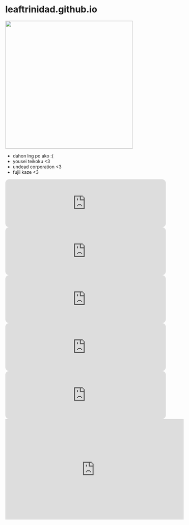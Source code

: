 # leaftrinidad.github.io

<img src="https://64.media.tumblr.com/ce2c0a1e4201e493dd272c0dc6eaaa6c/df8dc8d6798979e4-e7/s1280x1920/074143709ce70c50c4c9dda75af50345aac7f4a4.pnj" width=400>

- dahon lng po ako :(
- yousei teikoku <3
- undead corporation <3
- fujii kaze <3



<iframe style="border-radius:12px" src="https://open.spotify.com/embed/track/47IJAEuqiu4r1dEoEExfMA?utm_source=generator" width="100%" frameBorder="0" allowfullscreen="" allow="autoplay; clipboard-write; encrypted-media; fullscreen; picture-in-picture" loading="lazy"></iframe>

<iframe style="border-radius:12px" src="https://open.spotify.com/embed/track/7aTIDXNGJvpT5zcJ7y024Y?utm_source=generator" width="100%" frameBorder="0" allowfullscreen="" allow="autoplay; clipboard-write; encrypted-media; fullscreen; picture-in-picture" loading="lazy"></iframe>

<iframe style="border-radius:12px" src="https://open.spotify.com/embed/track/3ciqhcLmXP4hVGBD98QlEj?utm_source=generator" width="100%" frameBorder="0" allowfullscreen="" allow="autoplay; clipboard-write; encrypted-media; fullscreen; picture-in-picture" loading="lazy"></iframe>

<iframe style="border-radius:12px" src="https://open.spotify.com/embed/track/3OdkC5pG8vc26S26qHyBo8?utm_source=generator" width="100%" frameBorder="0" allowfullscreen="" allow="autoplay; clipboard-write; encrypted-media; fullscreen; picture-in-picture" loading="lazy"></iframe>

<iframe style="border-radius:12px" src="https://open.spotify.com/embed/track/0HYAsQwJIO6FLqpyTeD3l6?utm_source=generator&theme=0" width="100%" frameBorder="0" allowfullscreen="" allow="autoplay; clipboard-write; encrypted-media; fullscreen; picture-in-picture" loading="lazy"></iframe>

<iframe width="560" height="315" src="https://www.youtube.com/embed/NwOvu-j_WjY" title="YouTube video player" frameborder="0" allow="accelerometer; autoplay; clipboard-write; encrypted-media; gyroscope; picture-in-picture" allowfullscreen></iframe>
